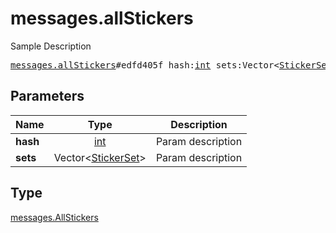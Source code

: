 # messages.allStickers

Sample Description

<pre>
<a href="../constructor/messages.allStickers.md">messages.allStickers</a>#edfd405f hash:<a href="../type/int.md">int</a> sets:Vector&lt;<a href="../type/StickerSet.md">StickerSet</a>&gt; = <a href="../type/messages.AllStickers.md">messages.AllStickers</a>;</pre>
## Parameters

| Name | Type | Description |
|------|:----:|-------------|
| **hash** | <a href="../type/int.md">int</a> | Param description |
| **sets** | Vector&lt;<a href="../type/StickerSet.md">StickerSet</a>&gt; | Param description |

## Type

<a href="../type/messages.AllStickers.md">messages.AllStickers</a>
